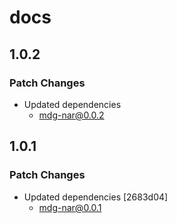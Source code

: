 # docs

## 1.0.2

### Patch Changes

- Updated dependencies
  - mdg-nar@0.0.2

## 1.0.1

### Patch Changes

- Updated dependencies [2683d04]
  - mdg-nar@0.0.1

